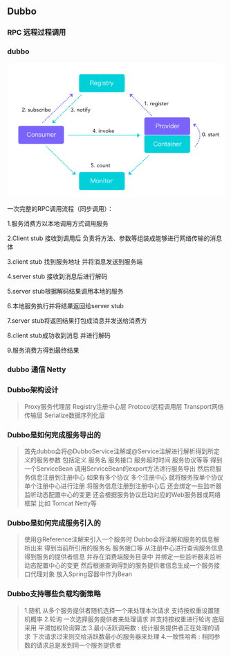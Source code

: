 ## Dubbo

### RPC  远程过程调用

### dubbo
![avatar](./img/architecture.png)


一次完整的RPC调用流程（同步调用）：

1.服务消费方以本地调用方式调用服务

2.Client stub 接收到调用后 负责将方法、参数等组装成能够进行网络传输的消息体

3.client stub 找到服务地址 并将消息发送到服务端

4.server stub 接收到消息后进行解码

5.server stub根据解码结果调用本地的服务

6.本地服务执行并将结果返回给server stub

7.server stub将返回结果打包成消息并发送给消费方

8.client stub成功收到消息 并进行解码

9.服务消费方得到最终结果


### dubbo 通信 Netty 

### Dubbo架构设计
> Proxy服务代理层
> Registry注册中心层
> Protocol远程调用层
> Transport网络传输层
> Serialize数据序列化层


### Dubbo是如何完成服务导出的
> 首先dubbo会将@DubboService注解或@Service注解进行解析得到所定义的服务参数 包括定义 服务名 服务接口 服务超时时间 服务协议等等  得到一个ServiceBean
> 调用ServiceBean的export方法进行服务导出
> 然后将服务信息注册到注册中心 如果有多个协议 多个注册中心 就将服务按单个协议 单个注册中心进行注册
> 将服务信息注册到注册中心后 还会绑定一些监听器 监听动态配置中心的变更
> 还会根据服务协议启动对应的Web服务器或网络框架 比如 Tomcat Netty等
> 
### Dubbo是如何完成服务引入的
> 使用@Reference注解来引入一个服务时  Dubbo会将注解和服务的信息解析出来 得到当前所引用的服务名 服务接口等
> 从注册中心进行查询服务信息  得到服务的提供者信息 并存在消费端服务目录中
> 并绑定一些监听器来监听动态配置中心的变更
> 然后根据查询得到的服务提供者信息生成一个服务接口代理对象  放入Spring容器中作为Bean
> 
> 
### Dubbo支持哪些负载均衡策略
> 1.随机  从多个服务提供者随机选择一个来处理本次请求 支持按权重设置随机概率
> 2.轮询  一次选择服务提供者来处理请求 并支持按权重进行轮询 底层采用 平滑加权轮询算法
> 3.最小活跃调用数 : 统计服务提供者正在处理的请求 下次请求过来则交给活跃数最小的服务器来处理
> 4.一致性哈希 : 相同参数的请求总是发到同一个服务提供者

